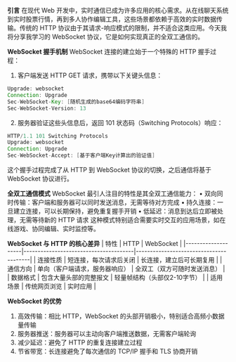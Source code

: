 **引言**
在现代 Web 开发中，实时通信已成为许多应用的核心需求。从在线聊天系统到实时股票行情，再到多人协作编辑工具，这些场景都依赖于高效的实时数据传输。传统的 HTTP 协议由于其请求-响应模式的限制，并不适合这类应用。今天我将分享我学习的 WebSocket 协议，它是如何实现真正的全双工通信的。

**WebSocket 握手机制**
WebSocket 连接的建立始于一个特殊的 HTTP 握手过程：
1.	客户端发送 HTTP GET 请求，携带以下关键头信息：
```java
Upgrade: websocket
Connection: Upgrade
Sec-WebSocket-Key: [随机生成的base64编码字符串]
Sec-WebSocket-Version: 13
```
2.	服务器验证这些头信息后，返回 101 状态码（Switching Protocols）响应：
```java
HTTP/1.1 101 Switching Protocols
Upgrade: websocket
Connection: Upgrade
Sec-WebSocket-Accept: [基于客户端Key计算出的验证值]
```
这个握手过程完成了从 HTTP 到 WebSocket 协议的切换，之后通信将基于 WebSocket 协议进行。

**全双工通信模式**
WebSocket 最引人注目的特性是其全双工通信能力：
•	双向同时传输：客户端和服务器可以同时发送消息，无需等待对方完成
•	持久连接：一旦建立连接，可以长期保持，避免重复握手开销
•	低延迟：消息到达后立即被处理，无需等待新的 HTTP 请求
这种模式特别适合需要实时交互的应用场景，如在线游戏、协同编辑、实时监控等。

**WebSocket 与 HTTP 的核心差异**
| 特性               | HTTP                                  | WebSocket                              |
|--------------------|---------------------------------------|----------------------------------------|
| 连接性质           | 短连接，每次请求后关闭                | 长连接，建立后可长期复用               |
| 通信方向           | 单向（客户端请求，服务器响应）        | 全双工（双方可随时发送消息）           |
| 数据格式           | 包含大量头部的完整报文                | 轻量帧结构（头部仅2-10字节）           |
| 适用场景           | 传统网页浏览                          | 实时应用                               |

**WebSocket 的优势**
1.	高效传输：相比 HTTP，WebSocket 的头部开销极小，特别适合高频小数据量传输
2.	服务器推送：服务器可以主动向客户端推送数据，无需客户端轮询
3.	减少延迟：避免了 HTTP 的重复连接建立过程
4.	节省带宽：长连接避免了每次通信的 TCP/IP 握手和 TLS 协商开销